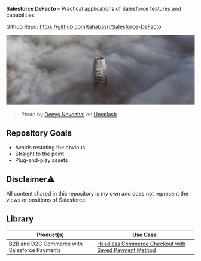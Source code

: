 **Salesforce DeFacto** – Practical applications of Salesforce features and capabilities.

Github Repo: https://github.com/tahabasri/Salesforce-DeFacto

![Project Banner Image](rsc/banner.jpg)
> Photo by <a href="https://unsplash.com/@dnevozhai?utm_content=creditCopyText&utm_medium=referral&utm_source=unsplash">Denys Nevozhai</a> on <a href="https://unsplash.com/photos/white-tower-dq93aNzsrH0?utm_content=creditCopyText&utm_medium=referral&utm_source=unsplash">Unsplash</a>

## Repository Goals
- Avoids restating the obvious
- Straight to the point
- Plug-and-play assets

## Disclaimer⚠️ 
All content shared in this repository is my own and does not represent the views or positions of Salesforce.

## Library

| Product(s)  | Use Case |
|-------------|---------|
| B2B and D2C Commerce with Salesforce Payments | [Headless Commerce Checkout with Saved Payment Method](./SalesforcePayments-HeadlessCommerceCheckoutWithSpm/) |
